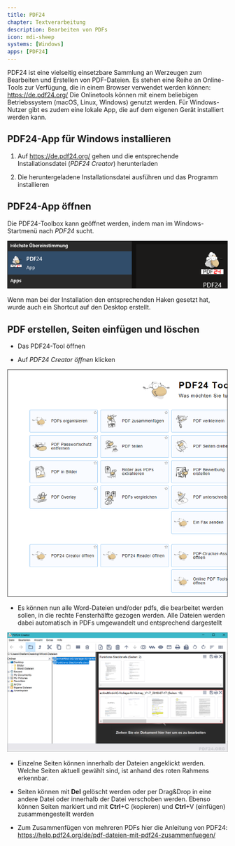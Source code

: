 ```yaml
---
title: PDF24
chapter: Textverarbeitung
description: Bearbeiten von PDFs
icon: mdi-sheep
systems: [Windows]
apps: [PDF24]
---
```





PDF24 ist eine vielseitig einsetzbare Sammlung an Werzeugen zum Bearbeiten und Erstellen von PDF-Dateien. Es stehen eine Reihe an Online-Tools zur Verfügung, die in einem Browser verwendet werden können: https://de.pdf24.org/
Die Onlinetools können mit einem beliebigen Betriebssystem (macOS, Linux, Windows) genutzt werden. Für Windows-Nutzer gibt es zudem eine lokale App, die auf dem eigenen Gerät installiert werden kann. 

## PDF24-App für Windows installieren


1. Auf https://de.pdf24.org/ gehen und die entsprechende Installationsdatei (_PDF24 Creator_) herunterladen

2. Die heruntergeladene Installationsdatei ausführen und das Programm installieren


## PDF24-App öffnen

Die PDF24-Toolbox kann geöffnet werden, indem man im Windows-Startmenü nach _PDF24_ sucht. 

![](./images/pdf24_001.png)

Wenn man bei der Installation den entsprechenden Haken gesetzt hat, wurde auch ein Shortcut auf den Desktop erstellt. 

## PDF erstellen, Seiten einfügen und löschen

  * Das PDF24-Tool öffnen

  * Auf _PDF24 Creator öffnen_ klicken
  
  ![](./images/pdf24_002.png) 

  
  * Es können nun alle Word-Dateien und/oder pdfs, die bearbeitet werden sollen, in die rechte Fensterhälfte gezogen werden. Alle Dateien werden dabei automatisch in PDFs umgewandelt und entsprechend dargestellt

  ![](./images/pdf24_003.png) 

  * Einzelne Seiten können innerhalb der Dateien angeklickt werden. Welche Seiten aktuell gewählt sind, ist anhand des roten Rahmens erkennbar. 

  * Seiten können mit __Del__ gelöscht werden oder per Drag&Drop in eine andere Datei oder innerhalb der Datei verschoben werden. Ebenso können Seiten markiert und mit __Ctrl__+C (kopieren) und __Ctrl__+V (einfügen) zusammengestellt werden

  * Zum Zusammenfügen von mehreren PDFs hier die Anleitung von PDF24: https://help.pdf24.org/de/pdf-dateien-mit-pdf24-zusammenfuegen/